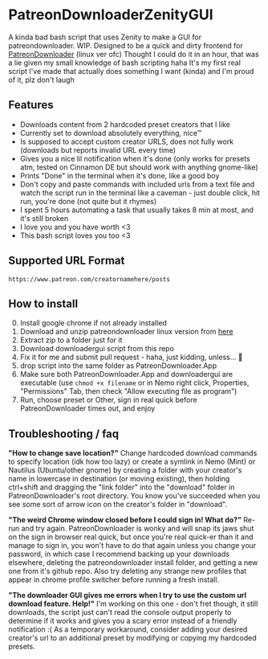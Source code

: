 # PatreonDownloaderZenityGUI
A kinda bad bash script that uses Zenity to make a GUI for patreondownloader. WIP.
Designed to be a quick and dirty frontend for [PatreonDownloader](https://github.com/AlexCSDev/PatreonDownloader) (linux ver ofc) 
Thought I could do it in an hour, that was a lie given my small knowledge of bash scripting haha
It's my first real script I've made that actually does something I want (kinda) and I'm proud of it, plz don't laugh

## Features 
* Downloads content from 2 hardcoded preset creators that I like
* Currently set to download absolutely everything, nice™
* Is supposed to accept custom creator URLS, does not fully work (downloads but reports invalid URL every time)
* Gives you a nice lil notification when it's done (only works for presets atm, tested on Cinnamon DE but should work with anything gnome-like)
* Prints "Done" in the terminal when it's done, like a good boy
* Don't copy and paste commands with included urls from a text file and watch the script run in the terminal like a caveman - just double click, hit run, you're done (not quite but it rhymes) 
* I spent 5 hours automating a task that usually takes 8 min at most, and it's still broken
* I love you and you have worth <3
* This bash script loves you too <3

## Supported URL Format
`https://www.patreon.com/creatornamehere/posts`

## How to install
0. Install google chrome if not already installed
1. Download and unzip patreondownloader linux version from [here](https://github.com/AlexCSDev/PatreonDownloader/releases)
2. Extract zip to a folder just for it
3. Download downloadergui script from this repo
4. Fix it for me and submit pull request - haha, just kidding, unless... 👀
5. drop script into the same folder as PatreonDownloader.App
6. Make sure both PatreonDownloader.App and downloadergui are executable (use `chmod +x filename` or in Nemo right click, Properties, "Permissions" Tab, then check "Allow executing file as program") 
7. Run, choose preset or Other, sign in real quick before PatreonDownloader times out, and enjoy

## Troubleshooting / faq
**"How to change save location?"**
Change hardcoded download commands to specify location (idk how too lazy) or create a symlink in Nemo (Mint) or Nautilus (Ubuntu/other gnome) by creating a folder with your creator's name in lowercase in destination (or moving existing), then holding ctrl+shift and dragging the "link folder" into the "download" folder in PatreonDownloader's root directory. You know you've succeeded when you see some sort of arrow icon on the creator's folder in "download". 

**"The weird Chrome window closed before I could sign in! What do?"**
Re-run and try again. PatreonDownloader is wonky and will snap its jaws shut on the sign in browser real quick, but once you're real quick-er than it and manage to sign in, you won't have to do that again unless you change your password, in which case I recommend backing up your downloads elsewhere, deleting the patreondownloader install folder, and getting a new one from it's github repo. Also try deleting any strange new profiles that appear in chrome profile switcher before running a fresh install. 

**"The downloader GUI gives me errors when I try to use the custom url download feature. Help!"**
I'm working on this one - don't fret though, it still downloads, the script just can't read the console output properly to determine if it works and gives you a scary error instead of a friendly notification :( As a temporary workaround, consider adding your desired creator's url to an additional preset by modifying or copying my hardcoded presets. 
